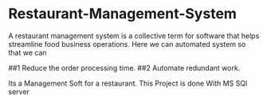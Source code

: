 # Restaurant-Management-System

A restaurant management system is a collective term for software that helps streamline food business operations.
Here we can automated system so that   we can 

##1 Reduce the order processing time.
##2 Automate redundant work.

Its a Management Soft for a restaurant. This Project is done  With MS SQl server 
